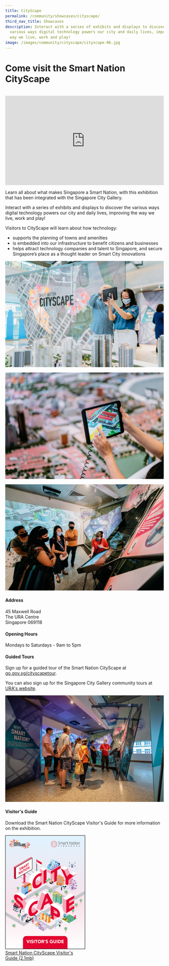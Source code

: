 ```yaml
---
title: CityScape
permalink: /community/showcases/cityscape/
third_nav_title: Showcases
description: Interact with a series of exhibits and displays to discover the
  various ways digital technology powers our city and daily lives, improving the
  way we live, work and play!
image: /images/community/cityscape/cityscape-06.jpg
---
```

# Come visit the Smart Nation CityScape
<br>

<div style="max-width: 1280px">
    <div style="height: 0;
            overflow: hidden;
            position: relative;
            padding-bottom: 56.25%;">
        <iframe src="https://www.youtube.com/embed/2QJqf0CZ4d4" height="720" width="1280" frameborder="0" title="YouTube video player" allow="accelerometer; autoplay; clipboard-write; encrypted-media; gyroscope; picture-in-picture" style="top: 0;
                left: 0;
                right: 0;
                bottom: 0;
                height: 100%;
                border: none;
                max-width: 100%;
                position: absolute;"></iframe>
    </div>
</div>

Learn all about what makes Singapore a Smart Nation, with this exhibition that has been integrated with the Singapore City Gallery.

Interact with a series of exhibits and displays to discover the various ways digital technology powers our city and daily lives, improving the way we live, work and play! 

Visitors to CityScape will learn about how technology:

*  supports the planning of towns and amenities
*   is embedded into our infrastructure to benefit citizens and businesses
*   helps attract technology companies and talent to Singapore, and secure Singapore’s place as a thought leader on Smart City innovations

![Smart Nation CityScape](/images/community/cityscape/cityscape-06.jpg)

![Smart Nation CityScape](/images/community/cityscape/Cityscape-04.jpeg)

![Smart Nation CityScape](/images/community/cityscape/Cityscape-05.jpeg)

#### Address

45 Maxwell Road<br>
The URA Centre <br>
Singapore 069118

#### Opening Hours

Mondays to Saturdays - 9am to 5pm

#### Guided Tours

Sign up for a guided tour of the Smart Nation CityScape at <a href="https://go.gov.sg/cityscapetour" target="_blank">go.gov.sg/cityscapetour</a>.

You can also sign up for the Singapore City Gallery community tours at <a href="https://www.ura.gov.sg/Corporate/Singapore-City-Gallery" target="_blank">URA's website</a>.

![CityScape Guided Tours](/images/community/cityscape/cityscape-07.jpeg)

#### Visitor's Guide

Download the Smart Nation CityScape Visitor's Guide for more information on the exhibition.

<div style="width:50%"> 
 <a href="/files/publications/sn_cityscape_visitor's_guide.pdf"><img style="border:1px solid black;" src="/images/community/cityscape/sn_cityscape_visitor's_guide.jpg" alt="Smart Nation CityScape Visitor's Guide">Smart Nation CityScape Visitor's Guide (2.1mb)</a>
</div>